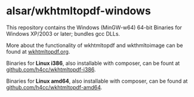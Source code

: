 alsar/wkhtmltopdf-windows
================

This repository contains the Windows (MinGW-w64) 64-bit Binaries for Windows XP/2003 or later; bundles gcc DLLs.

More about the functionality of wkhtmltopdf and wkthmltoimage can be found at [wkhtmltopdf.org](http://wkhtmltopdf.org).

Binaries for __Linux i386__, also installable with composer, can be fount at [github.com/h4cc/wkhtmltopdf-i386](https://github.com/h4cc/wkhtmltopdf-i386).

Binaries for __Linux amd64__, also installable with composer, can be found at [github.com/h4cc/wkhtmltopdf-amd64](https://github.com/h4cc/wkhtmltopdf-amd64).
